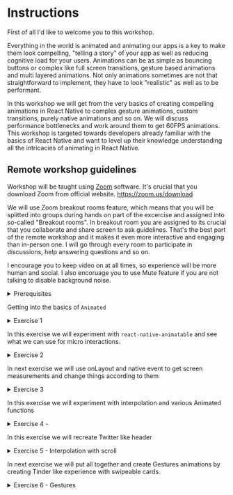 
# Instructions

First of all I'd like to welcome you to this workshop. 

Everything in the world is animated and animating our apps is a key to make them look compelling, "telling a story" of your app as well as reducing cognitive load for your users. Animations can be as simple as bouncing buttons or complex like full screen transitions, gesture based animations and multi layered animations. Not only animations sometimes are not that straightforward to implement, they have to look "realistic" as well as to be performant.

In this workshop we will get from the very basics of creating compelling animations in React Native to complex gesture animations, custom transitions, purely native animations and so on. We will discuss performance bottlenecks and work around them to get 60FPS animations. This workshop is targeted towards developers already familiar with the basics of React Native and want to level up their knowledge understanding all the intricacies of animating in React Native.


## Remote workshop guidelines

Workshop will be taught using [Zoom](zoom.us) software. It's crucial that you download Zoom from official website.
https://zoom.us/download

We will use Zoom breakout rooms feature, which means that you will be splitted into groups during hands on part of the excercise and assigned into so-called "Breakout rooms".
In breakout room you are assigned to its crucial that you collaborate and share screen to ask guidelines. That's the best part of the remote workshop and it makes it even more interactive and engaging than in-person one.
I will go through every room to participate in discussions, help answering questions and so on.

I encourage you to keep video on at all times, so experience will be more human and social. I also encoruage you to use Mute feature if you are not talking to disable background noise. 
<details>
<summary>
Prerequisites
</summary>
## Having your Machine Ready - 3 Easy Steps

You'll be able to write React Native code for either iOS, Android, or both.  Let's make sure your machine is ready to get rolling.

It's important that you are able to run a "Hello World" app **BEFORE** this workshop. And that you are using **React Native CLI** quickstart


### 1. Git/GitHub source control
This part isn't critical, but we'll be occasionally pushing our code to a repo in the demo.  If you would like to follow along
with those steps, be sure to have a [GitHub](https://github.com/) account and install Git for your OS.

Installing Git:  https://www.atlassian.com/git/tutorials/install-git

### 2. React Native - using Native

There is a quick-start and there is a native code start.  We'll be using the native-cli option. 

The directions can be found here:  https://reactnative.dev/docs/environment-setup

Please click the native tab and follow the steps provided. 

> **React Native CLI Quickstart**


### 3. Hello World
Each of the directions above, ask you to generate "AwesomeProject" and run it.  If you've done that you're ready for our workshop!

</details>


Getting into the basics of `Animated`

<details>
    <summary>
        Exercise 1
    </summary>
    - Start a new project, 
    - Create a new screen with a green box and position it at the top of the view.
    - Move box to the middle of the screen using `Animated.Value` and timing function
    - Do the same with `Animated.decay` function.
    - Create a sequence of several animations. Move the box to the right and then down.
</details>

In this exercise we will experiment with `react-native-animatable` and see what we can use for micro interactions.

<details>
<summary>
Exercise 2
</summary>

- install `react-native-animatable` 
- Create a screen with list of items
- animate this items using `react-native-animatable` primitives
</details>


In next exercise we will use onLayout and native event to get screen measurements and change things according to them

<details>
<summary>
Exercise 3
</summary>
- Move the green box from the first example to the bottom of the screen using screen measurements

Hint:
- Use `onLayout` function to measure screen size.
- use `useWindowDimensions` to get window dimensions

</details>

In this exercise we will experiment with interpolation and various Animated functions

<details>


<summary>
Exercise 4 -
</summary>

- Create a new screen.
- Create three items on the screen
- Create a sequence animation to change items properties
- Change 3 different types of properties

</details>

In this exercise we will recreate Twitter like header

<details>
<summary>
Exercise 5 - Interpolation with scroll
</summary>

- In a previous project create a new screen
- Recreate Twitter like header example on profile by implementing what was learnt in the class

</details>

In next exercise we will put all together and create Gestures animations by creating Tinder like experience with swipeable cards.

<details>
<summary>
Exercise 6 - Gestures
</summary>

- Listen to touch events and based on events move the card on the screen
- Rotate the card together with the movement
- When getting towards the corner of the screen also decrease opacity of the card

</details>


